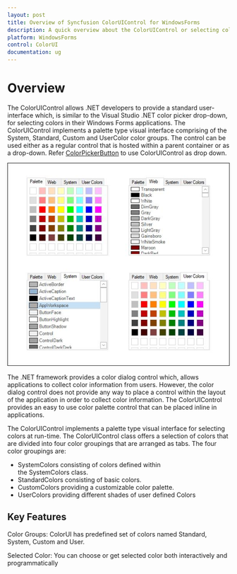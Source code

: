 ```yaml
---
layout: post
title: Overview of Syncfusion ColorUIControl for WindowsForms
description: A quick overview about the ColorUIControl or selecting colors in their Windows Forms applications using palette type visual interface
platform: WindowsForms
control: ColorUI 
documentation: ug
---
```

# Overview

The ColorUIControl allows .NET developers to provide a standard user-interface which, is similar to the Visual Studio .NET color picker drop-down, for selecting colors in their Windows Forms applications. The ColorUIControl implements a palette type visual interface comprising of the System, Standard, Custom and UserColor color groups. The control can be used either as a regular control that is hosted within a parent container or as a drop-down. Refer [ColorPickerButton](/windowsforms/colorpickerbutton/overview) to use ColorUIControl as drop down.

![Overview of ColorUIControl](ColorUI_images/Overview_img225.jpeg) 

The .NET framework provides a color dialog control which, allows applications to collect color information from users. However, the color dialog control does not provide any way to place a control within the layout of the application in order to collect color information. The ColorUIControl provides an easy to use color palette control that can be placed inline in applications.  

The ColorUIControl implements a palette type visual interface for selecting colors at run-time. The ColorUIControl class offers a selection of colors that are divided into four color groupings that are arranged as tabs. The four color groupings are:

* SystemColors consisting of colors defined within the SystemColors class.
* StandardColors consisting of basic colors.
* CustomColors providing a customizable color palette.
* UserColors providing different shades of user defined Colors 

## Key Features

Color Groups: ColorUI has predefined set of colors named Standard, System, Custom and User.

Selected Color: You can choose or get selected color both interactively and programmatically